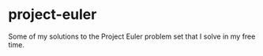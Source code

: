 # project-euler

Some of my solutions to the Project Euler problem set that I solve in my free time.
